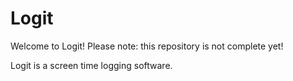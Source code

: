 # Logit

Welcome to Logit! Please note: this repository is not complete yet!

Logit is a screen time logging software.

